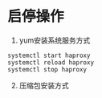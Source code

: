 # 启停操作

1. yum安装系统服务方式
```shell
systemctl start haproxy
systemctl reload haproxy
systemctl stop haproxy
```

2. 压缩包安装方式


